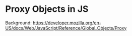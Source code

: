# Proxy Objects in JS

Background: https://developer.mozilla.org/en-US/docs/Web/JavaScript/Reference/Global_Objects/Proxy